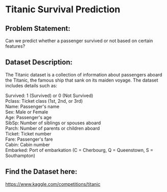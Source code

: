 # Titanic Survival Prediction 

## Problem Statement: <br>
Can we predict whether a passenger survived or not based on certain features?

## Dataset Description: <br>
The Titanic dataset is a collection of information about passengers aboard the Titanic, the famous ship that sank on its maiden voyage. The dataset includes details such as:<br>

Survived: 1 (Survived) or 0 (Not Survived)<br>
Pclass: Ticket class (1st, 2nd, or 3rd)<br>
Name: Passenger's name<br>
Sex: Male or Female<br>
Age: Passenger's age<br>
SibSp: Number of siblings or spouses aboard<br>
Parch: Number of parents or children aboard<br>
Ticket: Ticket number<br>
Fare: Passenger's fare<br>
Cabin: Cabin number<br>
Embarked: Port of embarkation (C = Cherbourg, Q = Queenstown, S = Southampton)<br>

## Find the Dataset here: <br>
https://www.kaggle.com/competitions/titanic

